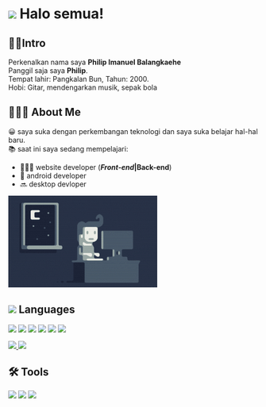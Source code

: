 # <img src="https://raw.githubusercontent.com/MartinHeinz/MartinHeinz/master/wave.gif" width="30px"> Halo semua! 

## 🙏🏻Intro
Perkenalkan nama saya **Philip Imanuel Balangkaehe**  
Panggil saja saya **Philip**.  
Tempat lahir: Pangkalan Bun, Tahun: 2000.  
Hobi: Gitar, mendengarkan musik, sepak bola  

## 🙍🏻‍♂️ About Me
😀 saya suka dengan perkembangan teknologi dan saya suka belajar hal-hal baru.  
📚 saat ini saya sedang mempelajari:
- 🏃🏻‍♂️ website developer (**_Front-end_|Back-end**)  
- 🏃 android developer  
- 🔜 desktop devloper
<img alt="Night Coding" src="https://raw.githubusercontent.com/AVS1508/AVS1508/master/assets/Night-Coding.gif"/>

## <img src = "https://media2.giphy.com/media/QssGEmpkyEOhBCb7e1/giphy.gif?cid=ecf05e47a0n3gi1bfqntqmob8g9aid1oyj2wr3ds3mg700bl&rid=giphy.gif" width = 32px> Languages
<p align="left">
  <img src="https://img.icons8.com/color/48/000000/java-coffee-cup-logo--v1.png"/>
  <img src="https://img.icons8.com/color/48/000000/html-5.png"/>
  <img src="https://img.icons8.com/color/48/000000/css3.png"/>
  <img src="https://img.icons8.com/color/50/000000/javascript--v2.png"/>
  <img src="https://img.icons8.com/color/48/000000/sql.png"/>
  <img src="https://img.icons8.com/officexs/50/000000/php-logo.png"/>
</p>
  
<p align="left">
<a href="https://github.com/pib0student">
  <img height="180em" src="https://github-readme-stats-eight-theta.vercel.app/api?username=pib0student&show_icons=true&theme=algolia&include_all_commits=true&count_private=true"/>
  <img height="180em" src="https://github-readme-stats-eight-theta.vercel.app/api/top-langs/?username=pib0student&layout=compact&langs_count=8&theme=algolia"/>
</a>
</p>

## 🛠 Tools
<p align="left">
  <img src="https://img.icons8.com/fluency/48/000000/visual-studio-code-2019.png"/>
  <img src="https://img.icons8.com/color/48/000000/intellij-idea.png"/>
  <img src="https://img.icons8.com/fluency/48/000000/android-studio--v2.png"/>
  
</p>




